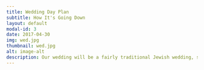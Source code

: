 ```yaml
---
title: Wedding Day Plan
subtitle: How It's Going Down
layout: default
modal-id: 3
date: 2017-04-30
img: wed.jpg
thumbnail: wed.jpg
alt: image-alt
description: Our wedding will be a fairly traditional Jewish wedding, so it'll be short, sweet, and occasionally incomprehensible if you don't speak Hebrew. But don't worry! We'll be providing plenty of info here and in your programs day-of, so you'll always know what's going on and how you can join in the fun!<br><br>The wedding ceremony will begin at 4:30.<br><br>Hotel check-in at The Hampton Inn is 3:00 pm and they will not allow early check-in. We will be running a shuttle between The Hampton Inn and Wollam Gardens, or you can drive directly if you prefer.
---
```

